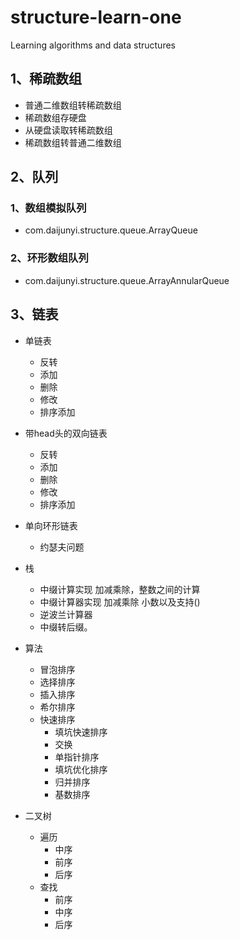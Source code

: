 # structure-learn-one
Learning algorithms and data structures

## 1、稀疏数组
- 普通二维数组转稀疏数组
- 稀疏数组存硬盘
- 从硬盘读取转稀疏数组
- 稀疏数组转普通二维数组

## 2、队列
### 1、数组模拟队列
- com.daijunyi.structure.queue.ArrayQueue
### 2、环形数组队列
- com.daijunyi.structure.queue.ArrayAnnularQueue

## 3、链表
- 单链表
    - 反转
    - 添加
    - 删除
    - 修改
    - 排序添加
- 带head头的双向链表
    - 反转
    - 添加
    - 删除
    - 修改
    - 排序添加
- 单向环形链表
    - 约瑟夫问题
    
- 栈
    - 中缀计算实现 加减乘除，整数之间的计算
    - 中缀计算器实现 加减乘除 小数以及支持()
    - 逆波兰计算器
    - 中缀转后缀。
- 算法
    - 冒泡排序
    - 选择排序
    - 插入排序
    - 希尔排序
    - 快速排序
        - 填坑快速排序 
        - 交换
        - 单指针排序
        - 填坑优化排序
        - 归并排序
        - 基数排序
- 二叉树
    - 遍历
        - 中序
        - 前序
        - 后序
    - 查找
        - 前序
        - 中序
        - 后序
